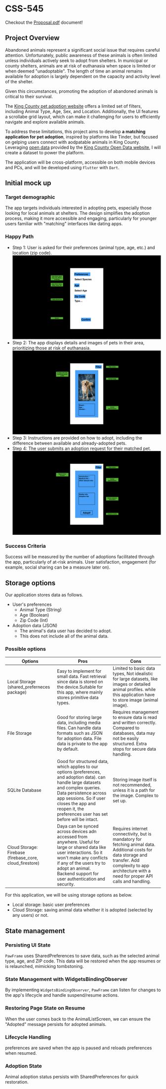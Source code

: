 # CSS-545

Checkout the [Proposal.pdf](./Proposal.pdf) document!

## Project Overview

Abandoned animals represent a significant social issue that requires careful attention. Unfortunately, public awareness of these animals is often limited unless individuals actively seek to adopt from shelters. In municipal or county shelters, animals are at risk of euthanasia when space is limited or when deemed "unadoptable". The length of time an animal remains available for adoption is largely dependent on the capacity and activity level of the shelter.

Given this circumstances, promoting the adoption of abandoned animals is critical to their survival.

The [King County pet adoption website](https://kingcounty.gov/en/dept/executive-services/animals-pets-pests/regional-animal-services/adopt-a-pet) offers a limited set of filters, including Animal Type, Age, Sex, and Location. Additionally, the UI features a scrollabe grid layout, which can make it challenging for users to efficiently navigate and explore available animals.

To address these limitations, this project aims to develop **a matching application for pet adoption**, inspired by platforms like Tinder, but focused on gelping users connect with aodpatable animals in King County. Leveraging [open data](https://data.kingcounty.gov/Pets/adoptable-pets/ytc8-tcih/about_data) provided by the [King County Open Data website](https://data.kingcounty.gov/), I will create a dataset to power the platform.

The application will be cross-platform, accessible on both mobile devices and PCs, and will be developed using `Flutter` with `Dart`.

## Initial mock up

### Target demographic

The app targets individuals interested in adopting pets, especially those looking for local animals at shelters. The design simplifies the adoption process, making it more accessible and engaging, particularly for younger users familiar with "matching" interfaces like dating apps.

### Happy Path

- Step 1: User is asked for their preferences (animal type, age, etc.) and location (zip code).
![Initial Mockup 1](./[UW]%20initial%20mockup.001.jpeg)
- Step 2: The app displays details and images of pets in their area, prioritizing those at risk of euthanasia.
![Initial Mockup 2](./[UW]%20initial%20mockup.002.jpeg)
- Step 3: Instructions are provided on how to adopt, including the difference between available and already-adopted pets.
- Step 4: The user submits an adoption request for their matched pet.
![Initial Mockup 3](./[UW]%20initial%20mockup.003.jpeg)

### Success Criteria

Success will be measured by the number of adoptions facilitated through the app, particularly of at-risk animals. User satisfaction, engagement (for example, social sharing can be a measure later on).

## Storage options

Our application stores data as follows.

- User's preferences
  - Animal Type (String)
  - Age (Boolean)
  - Zip Code (Int)
- Adoption data (JSON)
  - The animal's data user has decided to adopt.
  - This does not include all of the animal data.

### Possible options

|Options|Pros|Cons|
|---|---|---|
|Local Storage (shared_preferneces package) |Easy to implement for small data. Fast retrieval since data is stored on the device.Suitable for this app, where mainly stores primitive data types.|Limited to basic data types, Not idealistic for large datasets, like images or detailed animal profiles. while this application have to store image (animal image).|
|File Storage|Good for storing large data, including media files. Can handle data formats such as JSON for adoption data. File data is private to the app by default.|Requires management to ensure data is read and written correctly. Compared to databases, data may not be easily structured. Extra stops for secure data handling.|
|SQLite Database|Good for structured data, which applies to our options (preferences, and adoption data). can handle large datasets and complex queries. Data persistence across app sessions. So if user closes the app and reopen it, the preferences user has set before will be intact.|Storing image itself is not recommended, unless it is a path for the image. Complex to set up.|
|Cloud Storage: Firebase (firebase_core, cloud_firestore)|Daya can be synced across devices adn accessed from anywhere. Useful for large or shared data like user interactions. So it won't make any conflicts if any of the users try to adopt an animal. Backend support for user authentication and security.|Requires internet connectivity, but is mandatory for fetching animal data. Additional costs for data storage and transfer. Add complexity to app architecture with a need for proper API calls and handling.|

For this application, we will be using storage options as below.

- Local storage: basic user preferences
- Cloud Storage: saving animal data whether it is adopted (selected by any users) or not.

## State management

### Persisting UI State

`PawFrame` uses SharedPreferences to save data, such as the selected animal type, age, and ZIP code. This data will be restored when the app resumes or is relaunched, mimicking tombstoning.

### State Management with WidgetsBindingObserver

By implementing `WidgetsBindingObserver`, `PawFrame` can listen for changes to the app's lifecycle and handle suspend/resume actions.

### Restoring Page State on Resume

When the user comes back to the AnimalListScreen, we can ensure the "Adopted" message persists for adopted animals.

### Lifecycle Handling

preferences are saved when the app is paused and reloads preferences when resumed.

### Adoption State

Animal adoption status persists with SharedPreferences for quick restoration.
